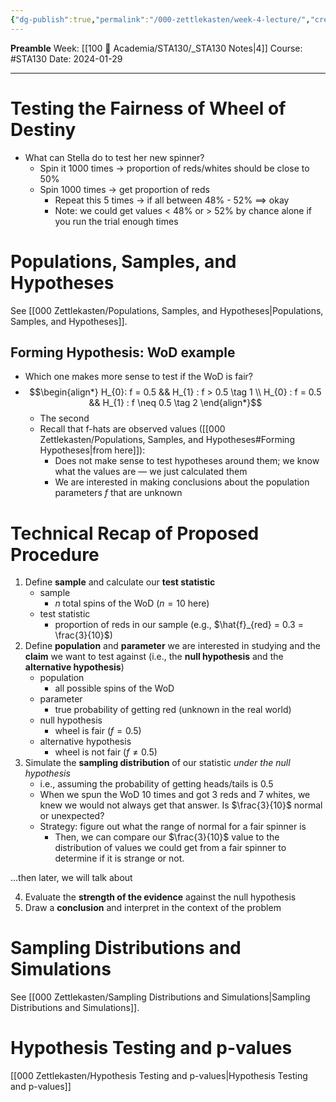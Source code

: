 ```yaml
---
{"dg-publish":true,"permalink":"/000-zettlekasten/week-4-lecture/","created":"2024-01-29T13:20:59.753-05:00","updated":"2024-01-31T01:25:03.395-05:00"}
---
```


**Preamble**
Week: [[100 📒 Academia/STA130/_STA130 Notes\|4]]
Course: #STA130
Date: 2024-01-29

---
# Testing the Fairness of Wheel of Destiny

- What can Stella do to test her new spinner?
	- Spin it 1000 times → proportion of reds/whites should be close to 50%
	- Spin 1000 times → get proportion of reds
		- Repeat this 5 times → if all between 48% - 52% $\implies$ okay
		- Note: we could get values < 48% or > 52% by chance alone if you run the trial enough times

# Populations, Samples, and Hypotheses

See [[000 Zettlekasten/Populations, Samples, and Hypotheses\|Populations, Samples, and Hypotheses]].

## Forming Hypothesis: WoD example

- Which one makes more sense to test if the WoD is fair?
- $$\begin{align*} H_{0}: f = 0.5 && H_{1} : f > 0.5 \tag 1 \\ H_{0} : f = 0.5 && H_{1} : f \neq 0.5 \tag 2 \end{align*}$$
	- The second
	- Recall that f-hats are observed values ([[000 Zettlekasten/Populations, Samples, and Hypotheses#Forming Hypotheses\|from here]]):
		- Does not make sense to test hypotheses around them; we know what the values are — we just calculated them
		- We are interested in making conclusions about the population parameters $f$ that are unknown

# Technical Recap of Proposed Procedure

1. Define **sample** and calculate our **test statistic**
	- sample
		- $n$ total spins of the WoD ($n = 10$ here)
	- test statistic
		- proportion of reds in our sample (e.g., $\hat{f}_{red} = 0.3 = \frac{3}{10}$)
2. Define **population** and **parameter** we are interested in studying and the **claim** we want to test against (i.e., the **null hypothesis** and the **alternative hypothesis**)
	- population
		- all possible spins of the WoD
	- parameter
		- true probability of getting red (unknown in the real world)
	- null hypothesis
		- wheel is fair ($f = 0.5$)
	- alternative hypothesis
		- wheel is not fair ($f \neq  0.5$)
3. Simulate the **sampling distribution** of our statistic *under the null hypothesis*
	- i.e., assuming the probability of getting heads/tails is 0.5
	- When we spun the WoD 10 times and got 3 reds and 7 whites, we knew we would not always get that answer. Is $\frac{3}{10}$ normal or unexpected?
	- Strategy: figure out what the range of normal for a fair spinner is
		- Then, we can compare our $\frac{3}{10}$ value to the distribution of values we could get from a fair spinner to determine if it is strange or not.

…then later, we will talk about

4. Evaluate the **strength of the evidence** against the null hypothesis
5. Draw a **conclusion** and interpret in the context of the problem
# Sampling Distributions and Simulations

See [[000 Zettlekasten/Sampling Distributions and Simulations\|Sampling Distributions and Simulations]].

# Hypothesis Testing and p-values

[[000 Zettlekasten/Hypothesis Testing and p-values\|Hypothesis Testing and p-values]] 

